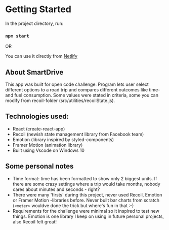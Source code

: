 # Getting Started

In the project directory, run:

### `npm start`

OR

You can use it directly from [Netlify](https://elated-bassi-87c4d5.netlify.app/)

## About SmartDrive

This app was built for open code challenge. Program lets user select different options to a road trip and compares different outcomes like time- and fuel consumption. Some values were stated in criteria, some you can modify from recoil-folder (src/utilities/recoilState.js).

## Technologies used:
* React (create-react-app)
* Recoil (newish state management library from Facebook team)
* Emotion (library inspired by styled-components)
* Framer Motion (animation library)
* Built using Vscode on Windows 10

## Some personal notes

* Time format: time has been formatted to show only 2 biggest units. If there are some crazy settings where a trip would take months, nobody cares about minutes and seconds - right?
* There were many 'firsts' during this project, never used Recoil, Emotion or Framer Motion -libraries before. Never built bar charts from scratch (`<meter>` wouldve done the trick but where's fun in that :-)
* Requirements for the challenge were minimal so it inspired to test new things. Emotion is one library I keep on using in future personal projects, also Recoil felt great!
